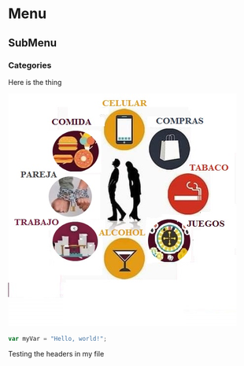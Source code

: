 # Menu
## SubMenu
### Categories
Here is the thing

![Image of Addictive Behaviors](https://github.com/camachoeng/skills-communicate-using-markdown/blob/main/opcion1.jpg)

``` javascript
var myVar = "Hello, world!";
```








Testing the headers in my file

